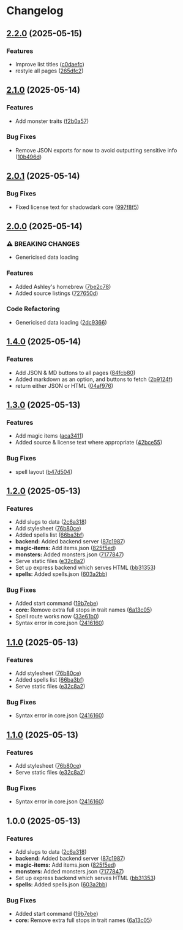 # Changelog

## [2.2.0](https://github.com/ashleytowner/open-shadowdark/compare/v2.1.0...v2.2.0) (2025-05-15)


### Features

* Improve list titles ([c0daefc](https://github.com/ashleytowner/open-shadowdark/commit/c0daefc4916906f55c802e358ec5fec8bde451fc))
* restyle all pages ([265dfc2](https://github.com/ashleytowner/open-shadowdark/commit/265dfc2ef797a24575aab38063805feefcce1e4e))

## [2.1.0](https://github.com/ashleytowner/open-shadowdark/compare/v2.0.1...v2.1.0) (2025-05-14)


### Features

* Add monster traits ([f2b0a57](https://github.com/ashleytowner/open-shadowdark/commit/f2b0a5776915aca204d4d3cfb0640e602e3ef313))


### Bug Fixes

* Remove JSON exports for now to avoid outputting sensitive info ([10b496d](https://github.com/ashleytowner/open-shadowdark/commit/10b496d563dd4cfdb2055c7c643032e0137e1584))

## [2.0.1](https://github.com/ashleytowner/open-shadowdark/compare/v2.0.0...v2.0.1) (2025-05-14)


### Bug Fixes

* Fixed license text for shadowdark core ([997f8f5](https://github.com/ashleytowner/open-shadowdark/commit/997f8f5e8fdcf14399a9791f739a7b7c71c81668))

## [2.0.0](https://github.com/ashleytowner/open-shadowdark/compare/v1.4.0...v2.0.0) (2025-05-14)


### ⚠ BREAKING CHANGES

* Genericised data loading

### Features

* Added Ashley's homebrew ([7be2c78](https://github.com/ashleytowner/open-shadowdark/commit/7be2c7861d9273f7b6f83bf994ec5c918cb5adb3))
* Added source listings ([727650d](https://github.com/ashleytowner/open-shadowdark/commit/727650da476e10996d34127f0a46c3f88a795109))


### Code Refactoring

* Genericised data loading ([2dc9366](https://github.com/ashleytowner/open-shadowdark/commit/2dc93665229f393d37aa6da7cc6c81966d2b393f))

## [1.4.0](https://github.com/ashleytowner/open-shadowdark/compare/v1.3.0...v1.4.0) (2025-05-14)


### Features

* Add JSON & MD buttons to all pages ([84fcb80](https://github.com/ashleytowner/open-shadowdark/commit/84fcb80157de5a29f24721fd7f9ea1c5386c83fe))
* Added markdown as an option, and buttons to fetch ([2b9124f](https://github.com/ashleytowner/open-shadowdark/commit/2b9124f6f74232324c80be76d0f957c13ba87eec))
* return either JSON or HTML ([04af976](https://github.com/ashleytowner/open-shadowdark/commit/04af9769cc69719b8dd1a0582181ca4663bb19dc))

## [1.3.0](https://github.com/ashleytowner/open-shadowdark/compare/v1.2.0...v1.3.0) (2025-05-13)


### Features

* Add magic items ([aca3411](https://github.com/ashleytowner/open-shadowdark/commit/aca34119b33fe8f03f848c678e900edc1c61f9f1))
* Added source & license text where appropriate ([42bce55](https://github.com/ashleytowner/open-shadowdark/commit/42bce55315817979d186f4ba5e94f907c2ed1478))


### Bug Fixes

* spell layout ([b47d504](https://github.com/ashleytowner/open-shadowdark/commit/b47d504e1091366099aca929ff17b2d8dd61f584))

## [1.2.0](https://github.com/ashleytowner/open-shadowdark/compare/v1.1.0...v1.2.0) (2025-05-13)


### Features

* Add slugs to data ([2c6a318](https://github.com/ashleytowner/open-shadowdark/commit/2c6a3184ee36cbe9e0e8cf24bfc18ae1e00dd808))
* Add stylesheet ([76b80ce](https://github.com/ashleytowner/open-shadowdark/commit/76b80ce42fe92357eff918265faa4092923e25a4))
* Added spells list ([66ba3bf](https://github.com/ashleytowner/open-shadowdark/commit/66ba3bfafa482e63b130bcbbbfe068b9d20ec772))
* **backend:** Added backend server ([87c1987](https://github.com/ashleytowner/open-shadowdark/commit/87c1987791b33f5979304df66651dce0b2705316))
* **magic-items:** Add items.json ([825f5ed](https://github.com/ashleytowner/open-shadowdark/commit/825f5ed4a0c8e2cc8d68b2eb2772b347382efeda))
* **monsters:** Added monsters.json ([7177847](https://github.com/ashleytowner/open-shadowdark/commit/717784725be75ebe8158574c1a2a4c6a8f951238))
* Serve static files ([e32c8a2](https://github.com/ashleytowner/open-shadowdark/commit/e32c8a2561eb04dd0a07f2d0e75d7f6dba6ae574))
* Set up express backend which serves HTML ([bb31353](https://github.com/ashleytowner/open-shadowdark/commit/bb31353338492e6e4711db973d6670a56427f6ef))
* **spells:** Added spells.json ([603a2bb](https://github.com/ashleytowner/open-shadowdark/commit/603a2bb533dc3e6ed9412157d0fdf62abafffb98))


### Bug Fixes

* Added start command ([19b7ebe](https://github.com/ashleytowner/open-shadowdark/commit/19b7ebe4df4c84320c6cc5638bea493e2978f7f8))
* **core:** Remove extra full stops in trait names ([6a13c05](https://github.com/ashleytowner/open-shadowdark/commit/6a13c05f4779b18543cc2ada216a35f0d8f83c25))
* Spell route works now ([33e61b0](https://github.com/ashleytowner/open-shadowdark/commit/33e61b0de56c501ac7c45d41681fb2801191af97))
* Syntax error in core.json ([2416160](https://github.com/ashleytowner/open-shadowdark/commit/2416160ae96a5bfb3b7176b5b5f53e7be3587347))

## [1.1.0](https://github.com/ashleytowner/open-shadowdark/compare/v1.0.0...v1.1.0) (2025-05-13)


### Features

* Add stylesheet ([76b80ce](https://github.com/ashleytowner/open-shadowdark/commit/76b80ce42fe92357eff918265faa4092923e25a4))
* Added spells list ([66ba3bf](https://github.com/ashleytowner/open-shadowdark/commit/66ba3bfafa482e63b130bcbbbfe068b9d20ec772))
* Serve static files ([e32c8a2](https://github.com/ashleytowner/open-shadowdark/commit/e32c8a2561eb04dd0a07f2d0e75d7f6dba6ae574))


### Bug Fixes

* Syntax error in core.json ([2416160](https://github.com/ashleytowner/open-shadowdark/commit/2416160ae96a5bfb3b7176b5b5f53e7be3587347))

## [1.1.0](https://github.com/ashleytowner/open-shadowdark/compare/v1.0.0...v1.1.0) (2025-05-13)


### Features

* Add stylesheet ([76b80ce](https://github.com/ashleytowner/open-shadowdark/commit/76b80ce42fe92357eff918265faa4092923e25a4))
* Serve static files ([e32c8a2](https://github.com/ashleytowner/open-shadowdark/commit/e32c8a2561eb04dd0a07f2d0e75d7f6dba6ae574))


### Bug Fixes

* Syntax error in core.json ([2416160](https://github.com/ashleytowner/open-shadowdark/commit/2416160ae96a5bfb3b7176b5b5f53e7be3587347))

## 1.0.0 (2025-05-13)


### Features

* Add slugs to data ([2c6a318](https://github.com/ashleytowner/open-shadowdark/commit/2c6a3184ee36cbe9e0e8cf24bfc18ae1e00dd808))
* **backend:** Added backend server ([87c1987](https://github.com/ashleytowner/open-shadowdark/commit/87c1987791b33f5979304df66651dce0b2705316))
* **magic-items:** Add items.json ([825f5ed](https://github.com/ashleytowner/open-shadowdark/commit/825f5ed4a0c8e2cc8d68b2eb2772b347382efeda))
* **monsters:** Added monsters.json ([7177847](https://github.com/ashleytowner/open-shadowdark/commit/717784725be75ebe8158574c1a2a4c6a8f951238))
* Set up express backend which serves HTML ([bb31353](https://github.com/ashleytowner/open-shadowdark/commit/bb31353338492e6e4711db973d6670a56427f6ef))
* **spells:** Added spells.json ([603a2bb](https://github.com/ashleytowner/open-shadowdark/commit/603a2bb533dc3e6ed9412157d0fdf62abafffb98))


### Bug Fixes

* Added start command ([19b7ebe](https://github.com/ashleytowner/open-shadowdark/commit/19b7ebe4df4c84320c6cc5638bea493e2978f7f8))
* **core:** Remove extra full stops in trait names ([6a13c05](https://github.com/ashleytowner/open-shadowdark/commit/6a13c05f4779b18543cc2ada216a35f0d8f83c25))
